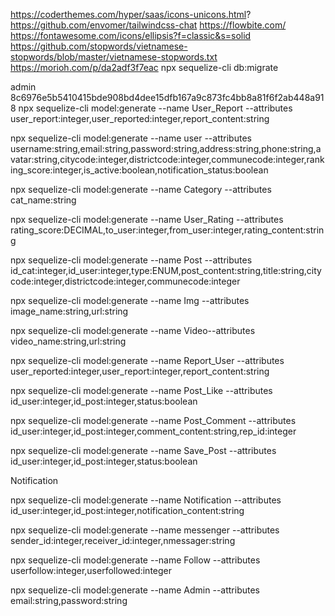 https://coderthemes.com/hyper/saas/icons-unicons.html?
https://github.com/envomer/tailwindcss-chat
https://flowbite.com/
https://fontawesome.com/icons/ellipsis?f=classic&s=solid
https://github.com/stopwords/vietnamese-stopwords/blob/master/vietnamese-stopwords.txt
https://morioh.com/p/da2adf3f7eac
npx sequelize-cli db:migrate

admin 8c6976e5b5410415bde908bd4dee15dfb167a9c873fc4bb8a81f6f2ab448a918
npx sequelize-cli model:generate --name User_Report --attributes user_report:integer,user_reported:integer,report_content:string


npx sequelize-cli model:generate --name user --attributes username:string,email:string,password:string,address:string,phone:string,avatar:string,citycode:integer,districtcode:integer,communecode:integer,ranking_score:integer,is_active:boolean,notification_status:boolean

npx sequelize-cli model:generate --name Category --attributes cat_name:string

npx sequelize-cli model:generate --name User_Rating --attributes rating_score:DECIMAL,to_user:integer,from_user:integer,rating_content:string

npx sequelize-cli model:generate --name Post --attributes id_cat:integer,id_user:integer,type:ENUM,post_content:string,title:string,citycode:integer,districtcode:integer,communecode:integer


npx sequelize-cli model:generate --name Img --attributes image_name:string,url:string

npx sequelize-cli model:generate --name Video--attributes video_name:string,url:string


npx sequelize-cli model:generate --name Report_User --attributes user_reported:integer,user_report:integer,report_content:string


npx sequelize-cli model:generate --name Post_Like --attributes id_user:integer,id_post:integer,status:boolean


npx sequelize-cli model:generate --name Post_Comment --attributes id_user:integer,id_post:integer,comment_content:string,rep_id:integer


npx sequelize-cli model:generate --name Save_Post --attributes id_user:integer,id_post:integer,status:boolean

Notification

npx sequelize-cli model:generate --name Notification --attributes id_user:integer,id_post:integer,notification_content:string


npx sequelize-cli model:generate --name messenger --attributes sender_id:integer,receiver_id:integer,nmessager:string


npx sequelize-cli model:generate --name Follow --attributes userfollow:integer,userfollowed:integer


npx sequelize-cli model:generate --name Admin --attributes email:string,password:string